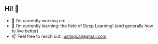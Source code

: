 ## Hi! 👋

- 🔭 I’m currently working on: ...
- 🌱 I’m currently learning: the field of Deep Learning! (and generally how to live better)
- 📫 Feel free to reach out: [justinqcai@gmail.com](mailto:justinqcai@gmail.com)
<!--
**justinqcai/justinqcai** is a ✨ _special_ ✨ repository because its `README.md` (this file) appears on your GitHub profile.

Here are some ideas to get you started:

- 🔭 I’m currently working on ...
- 🌱 I’m currently learning ...
- 👯 I’m looking to collaborate on ...
- 🤔 I’m looking for help with ...
- 💬 Ask me about ...
- 📫 How to reach me: ...
- 😄 Pronouns: ...
- ⚡ Fun fact: ...
-->
